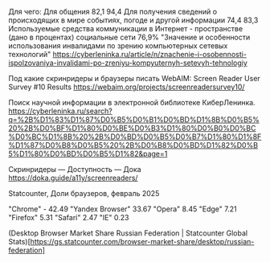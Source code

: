 ﻿Для чего:
Для общения 82,1 94,4
Для получения сведений о происходящих в мире событиях, погоде и другой информации 74,4 83,3
Используемые средства коммуникации в Интернет - пространстве (дано в процентах)
социальные сети 76,9%
"Значение и особенности использования инвалидами по зрению компьютерных сетевых технологий"
https://cyberleninka.ru/article/n/znachenie-i-osobennosti-ispolzovaniya-invalidami-po-zreniyu-kompyuternyh-setevyh-tehnologiy

Под какие скринридеры и браузеры писать
WebAIM: Screen Reader User Survey #10 Results
https://webaim.org/projects/screenreadersurvey10/


Поиск научной информации в электронной библиотеке КиберЛенинка.
https://cyberleninka.ru/search?q=%2B%D1%83%D1%87%D0%B5%D0%B1%D0%BD%D1%8B%D0%B5%20%2B%D0%BF%D1%80%D0%BE%D0%B3%D1%80%D0%B0%D0%BC%D0%BC%D1%8B%20%2B%D0%BD%D0%B5%D0%B7%D1%80%D1%8F%D1%87%D0%B8%D0%B5%20%2B%D0%B8%D0%BD%D1%82%D0%B5%D1%80%D0%BD%D0%B5%D1%82&page=1

Скринридеры — Доступность — Дока
https://doka.guide/a11y/screenreaders/



Statcounter,  Доли браузеров, февраль 2025

"Chrome" - 42.49
"Yandex Browser" 33.67
"Opera" 8.45
"Edge" 7.21
"Firefox" 5.31
"Safari" 2.47
"IE" 0.23

(Desktop Browser Market Share Russian Federation | Statcounter Global Stats)[https://gs.statcounter.com/browser-market-share/desktop/russian-federation]



